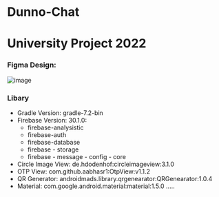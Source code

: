 # Dunno-Chat
# University Project 2022
### Figma Design:
![image](https://github.com/Kafierence/Dunno-Chat/assets/87579593/99860cc7-1ddd-4dc3-96cb-8003225ae0bb)
### Libary
- Gradle Version: gradle-7.2-bin
- Firebase Version: 30.1.0:
  + firebase-analysistic
  + firebase-auth
  + firebase-database
  + firebase - storage
  + firebase - message - config - core
- Circle Image View: de.hdodenhof:circleimageview:3.1.0
- OTP View: com.github.aabhasr1:OtpView:v1.1.2
- QR Generator: androidmads.library.qrgenearator:QRGenearator:1.0.4
- Material: com.google.android.material:material:1.5.0
  .....
